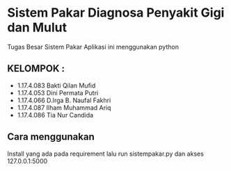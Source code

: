 # Sistem Pakar Diagnosa Penyakit Gigi dan Mulut
Tugas Besar Sistem Pakar
Aplikasi ini menggunakan python

## KELOMPOK :
- 1.17.4.083		Bakti Qilan Mufid
- 1.17.4.053		Dini Permata Putri
- 1.17.4.066		D.Irga B. Naufal Fakhri
- 1.17.4.087		Ilham Muhammad Ariq
- 1.17.4.086		Tia Nur Candida

## Cara menggunakan
Install yang ada pada requirement lalu run sistempakar.py dan akses 127.0.0.1:5000